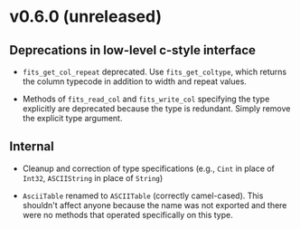 v0.6.0 (unreleased)
===================

## Deprecations in low-level c-style interface

- `fits_get_col_repeat` deprecated. Use `fits_get_coltype`, which
  returns the column typecode in addition to width and repeat values.

- Methods of `fits_read_col` and `fits_write_col` specifying the type
  explicitly are deprecated because the type is redundant. Simply
  remove the explicit type argument.

## Internal

- Cleanup and correction of type specifications (e.g., `Cint` in place
  of `Int32`, `ASCIIString` in place of `String`)

- `AsciiTable` renamed to `ASCIITable` (correctly camel-cased). This
  shouldn't affect anyone because the name was not exported and there
  were no methods that operated specifically on this type.
